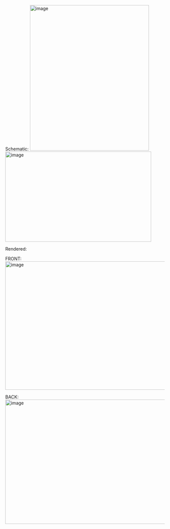 Schematic:
<img width="376" height="460" alt="image" src="https://github.com/user-attachments/assets/a187051b-b50f-493c-824e-bf4d6c987aad" />
<img width="461" height="285" alt="image" src="https://github.com/user-attachments/assets/9879746f-46db-4175-af8b-e0a9afd5d884" />

Rendered:


FRONT: <img width="635" height="406" alt="image" src="https://github.com/user-attachments/assets/4fb5c951-0bdc-4011-a6c8-da16bbef63df" />


BACK: <img width="646" height="393" alt="image" src="https://github.com/user-attachments/assets/9c235b0e-b1d5-42f4-9784-5bf514f87c4a" />

